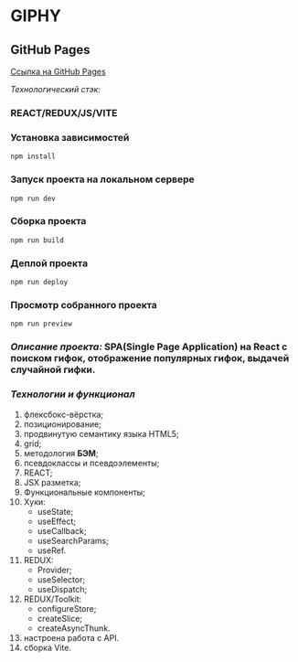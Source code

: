 # GIPHY

## GitHub Pages

[Ссылка на GitHub Pages](https://danieledefoe.github.io/gifs-application/)

_Технологический стэк:_

### REACT/REDUX/JS/VITE

### Установка зависимостей
`npm install`

### Запуск проекта на локальном сервере
`npm run dev`

### Сборка проекта
`npm run build`

### Деплой проекта
`npm run deploy`

### Просмотр собранного проекта
`npm run preview`

 ### _Описание проекта:_ SPA(Single Page Application) на React с поиском гифок, отображение популярных гифок, выдачей случайной гифки.

### _Технологии и функционал_

1.  флексбокс-вёрстка;
2.  позиционирование;
3.  продвинутую семантику языка HTML5;
4.  grid;
5.  методология **БЭМ**;
6.  псевдоклассы и псевдоэлементы;
7.  REACT;
8.  JSX разметка;
9.  Функциональные компоненты;
10. Хуки:
    - useState;
    - useEffect;
    - useCallback;
    - useSearchParams;
    - useRef.
11. REDUX:
    - Provider;
    - useSelector;
    - useDispatch;
12. REDUX/Toolkit:
    - configureStore;
    - createSlice;
    - createAsyncThunk.
13. настроена работа с API.
14. сборка Vite.
